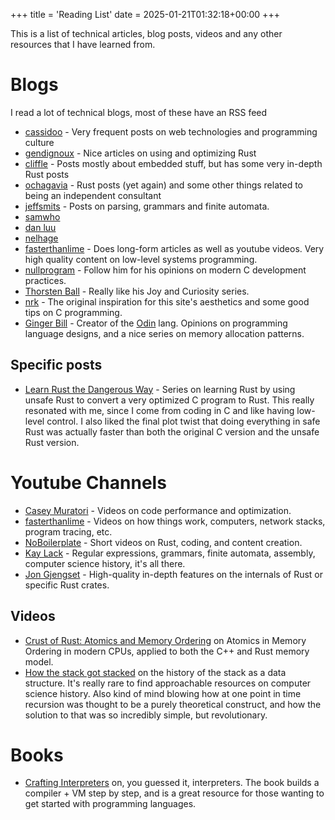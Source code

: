 +++
title = 'Reading List'
date = 2025-01-21T01:32:18+00:00
+++

This is a list of technical articles, blog posts, videos and any other resources that I have learned from.

# Blogs

I read a lot of technical blogs, most of these have an RSS feed

- [cassidoo](https://cassidoo.co/blog/) - Very frequent posts on web technologies and programming culture
- [gendignoux](https://gendignoux.com/) - Nice articles on using and optimizing Rust
- [cliffle](https://cliffle.com/) - Posts mostly about embedded stuff, but has some very in-depth Rust posts
- [ochagavia](https://ochagavia.nl/blog/) - Rust posts (yet again) and some other things related to being an independent consultant
- [jeffsmits](https://blog.jeffsmits.net/) - Posts on parsing, grammars and finite automata.
- [samwho](https://samwho.dev/blog/)
- [dan luu](http://danluu.com/)
- [nelhage](https://blog.nelhage.com/)
- [fasterthanlime](https://fasterthanli.me/) - Does long-form articles as well as youtube videos. Very high quality content on low-level systems programming.
- [nullprogram](https://nullprogram.com/) - Follow him for his opinions on modern C development practices.
- [Thorsten Ball](https://registerspill.thorstenball.com/archive) - Really like his Joy and Curiosity series.
- [nrk](https://nrk.neocities.org/) - The original inspiration for this site's aesthetics and some good tips on C programming.
- [Ginger Bill](https://www.gingerbill.org/) - Creator of the [Odin](https://odin-lang.org/) lang. Opinions on programming language designs, and a nice series on memory allocation patterns.

## Specific posts

- [Learn Rust the Dangerous Way](https://cliffle.com/p/dangerust/) - Series on learning Rust by using unsafe Rust to convert a very optimized C program to Rust. This really resonated with me, since I come from coding in C and like having low-level control. I also liked the final plot twist that doing everything in safe Rust was actually faster than both the original C version and the unsafe Rust version.

# Youtube Channels

- [Casey Muratori](https://www.youtube.com/@MollyRocket) - Videos on code performance and optimization.
- [fasterthanlime](https://www.youtube.com/@fasterthanlime) - Videos on how things work, computers, network stacks, program tracing, etc.
-  [NoBoilerplate](https://www.youtube.com/@NoBoilerplate) - Short videos on Rust, coding, and content creation.
- [Kay Lack](https://www.youtube.com/@neoeno4242) - Regular expressions, grammars, finite automata, assembly, computer science history, it's all there.
- [Jon Gjengset](https://www.youtube.com/@jonhoo) - High-quality in-depth features on the internals of Rust or specific Rust crates.

## Videos

- [Crust of Rust: Atomics and Memory Ordering](https://www.youtube.com/watch?v=rMGWeSjctlY&list=PL0d6Tmk0lUnVnZFvG_KVDlmtRaofZ21Gb&index=8&ab_channel=JonGjengset) on Atomics in Memory Ordering in modern CPUs, applied to both the C++ and Rust memory model.
- [How the stack got stacked](https://www.youtube.com/watch?v=2vBVvQTTdXg&list=PL0d6Tmk0lUnVnZFvG_KVDlmtRaofZ21Gb&index=6&ab_channel=KayLack) on the history of the stack as a data structure. It's really rare to find approachable resources on computer science history. Also kind of mind blowing how at one point in time recursion was thought to be a purely theoretical construct, and how the solution to that was so incredibly simple, but revolutionary.

# Books

- [Crafting Interpreters](https://craftinginterpreters.com/) on, you guessed it, interpreters. The book builds a compiler + VM step by step, and is a great resource for those wanting to get started with programming languages.
